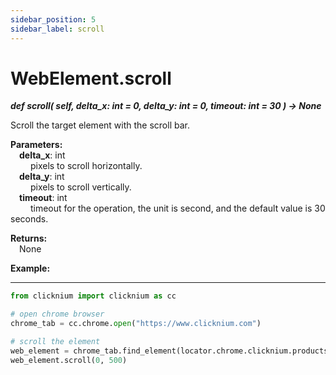```yaml
---
sidebar_position: 5
sidebar_label: scroll
---
```

# WebElement.scroll

***def scroll(
        self,
        delta_x: int = 0,
        delta_y: int = 0,
        timeout: int = 30
    ) -> None***  

Scroll the target element with the scroll bar.

**Parameters:**  
    &emsp;**delta_x**: int   
        &emsp;&emsp; pixels to scroll horizontally.  
    &emsp;**delta_y**: int   
        &emsp;&emsp; pixels to scroll vertically.  
    &emsp;**timeout**: int  
        &emsp;&emsp; timeout for the operation, the unit is second, and the default value is 30 seconds.

**Returns:**  
    &emsp;None

**Example:**
***
```python
from clicknium import clicknium as cc

# open chrome browser
chrome_tab = cc.chrome.open("https://www.clicknium.com")

# scroll the element
web_element = chrome_tab.find_element(locator.chrome.clicknium.products_panel)
web_element.scroll(0, 500)
```